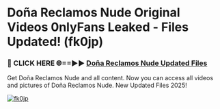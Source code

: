 # Doña Reclamos Nude Original Videos 0nlyFans Leaked - Files Updated! (fk0jp)

<h3>🔴 CLICK HERE 🌐==►► <a href="https://tinyurl.com/5h6xmrr3" rel="nofollow">Doña Reclamos Nude Updated Files</a></h3>

Get Doña Reclamos Nude and all content. Now you can access all videos and pictures of Doña Reclamos Nude. New Updated Files 2025!

[![fk0jp](https://i.imgur.com/KVD873Z.gif)](https://tinyurl.com/5h6xmrr3)
